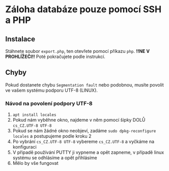 Záloha databáze pouze pomocí SSH a PHP
==============

Instalace
------
Stáhnete soubor `export.php`, ten otevřete pomocí příkazu `php`. __!!NE V PROHLÍŽEČI!!__
Poté pokračujete podle instrukcí.

Chyby
-------
Pokud dostanete chybu `Segmentation fault` nebo podobnou, musíte povolit ve vašem systému podporu UTF-8 (LINUX).
### Návod na povolení podpory UTF-8
1. `apt install locales`
2. Pokud nám vyběhne okno, najdeme v něm pomocí šipky DOLŮ `cs_CZ.UTF-8 UTF-8`
3. Pokud se nám žádné okno neobjeví, zadáme `sudo dpkg-reconfigure locales` a postupujeme podle kroku 2
4. Po vybrání `cs_CZ.UTF-8 UTF-8` vybereme `cs_CZ.UTF-8` a vyčkáme na konfiguraci
5. V připadě používání PUTTY ji vypneme a opět zapneme, v případě linux systému se odhlásíme a opět přihlásíme
6. Mělo by vše fungovat
